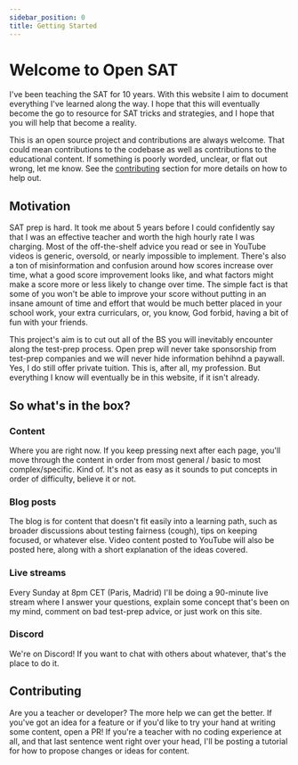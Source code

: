 ```yaml
---
sidebar_position: 0
title: Getting Started
---
```


# Welcome to Open SAT

I've been teaching the SAT for 10 years.
With this website I aim to document everything I've learned along the way.
I hope that this will eventually become the go to resource for SAT tricks and strategies, and I hope that you will help that become a reality.

This is an open source project and contributions are always welcome.
That could mean contributions to the codebase as well as contributions to the educational content. 
If something is poorly worded, unclear, or flat out wrong, let me know.
See the [contributing](getting-started#contributing) section for more details on how to help out.

## Motivation

SAT prep is hard. It took me about 5 years before I could confidently say that I was an effective teacher and worth the high hourly rate I was charging.
Most of the off-the-shelf advice you read or see in YouTube videos is generic, oversold, or nearly impossible to implement.
There's also a ton of misinformation and confusion around how scores increase over time,
what a good score improvement looks like, and what factors might make a score more or less likely to change over time.
The simple fact is that some of you won't be able to improve your score without putting in an insane amount of time and effort that would be much better placed in your school work, your extra curriculars, or, you know, God forbid, having a bit of fun with your friends. 

This project's aim is to cut out all of the BS you will inevitably encounter along the test-prep process.
Open prep will never take sponsorship from test-prep companies and we will never hide information behihnd a paywall.
Yes, I do still offer private tuition.
This is, after all, my profession. 
But everything I know will eventually be in this website, if it isn't already.

## So what's in the box?

### Content
Where you are right now. If you keep pressing next after each page, you'll move through the content in order from most general / basic to most complex/specific. Kind of. It's not as easy as it sounds to put concepts in order of difficulty, believe it or not.

### Blog posts
The blog is for content that doesn't fit easily into a learning path, such as broader discussions about testing fairness (cough), tips on keeping focused, or whatever else. Video content posted to
YouTube will also be posted here, along with a short explanation of the ideas covered.

### Live streams
Every Sunday at 8pm CET (Paris, Madrid) I'll be doing a 90-minute live stream where I answer your questions, explain some concept that's been on my mind, comment on bad test-prep advice, or just work on this site.

### Discord
We're on Discord!
If you want to chat with others about whatever, that's the place to do it. 

## Contributing
Are you a teacher or developer?
The more help we can get the better.
If you've got an idea for a feature or if you'd like to try your hand at writing some content, open a PR!
If you're a teacher with no coding experience at all, and that last sentence went right over your head, I'll be posting a tutorial for how to propose changes or ideas for content.


